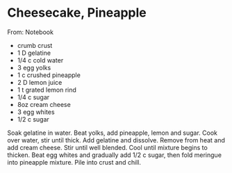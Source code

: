 # Cheesecake, Pineapple
From: Notebook

* crumb crust
* 1 D gelatine
* 1/4 c cold water
* 3 egg yolks
* 1 c crushed pineapple
* 2 D lemon juice
* 1 t grated lemon rind
* 1/4 c sugar
* 8oz cream cheese
* 3 egg whites
* 1/2 c sugar

Soak gelatine in water. Beat yolks, add pineapple, lemon and sugar.  Cook over water, stir until thick.  Add gelatine and dissolve.  Remove from heat and add cream cheese.  Stir until well blended.  Cool until mixture begins to thicken.  Beat egg whites and gradually add 1/2 c sugar, then fold meringue into pineapple mixture.  Pile into crust and chill.

